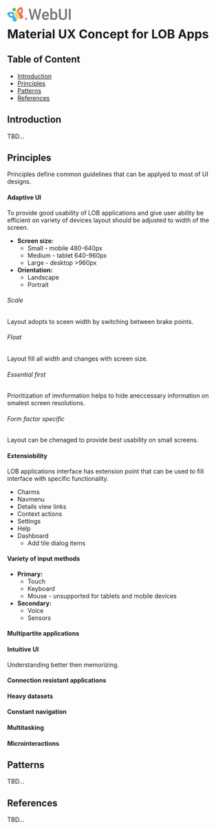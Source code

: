 # <img src="https://github.com/pip-webui/pip-webui-ux/blob/master/assets/Logo.png" alt="Pip.WebUI Logo" style="max-width:30%"> <br/> Material UX Concept for LOB Apps

## Table of Content

- [Introduction](#intro)
- [Principles](#principles)
- [Patterns](#patterns)
- [References](#references)

## <a name="intro"></a> Introduction

TBD...

## <a name="principles"></a> Principles
Principles define common guidelines that can be applyed to most of UI designs.

#### Adaptive UI
To provide good usability of LOB applications and give user ability be efficient on variety of devices layout should be adjusted to width of the screen. 

- **Screen size:**
    * Small -   mobile  480-640px
    * Medium -  tablet  640-960px
    * Large -   desktop >960px
- **Orientation:**
    * Landscape
    * Portrait

###### Scale

Layout adopts to sceen width by switching between brake points.

###### Float

Layout fill all width and changes with screen size.

###### Essential first

Prioritization of imnformation helps to hide aneccessary information on smalest screen resolutions.

###### Form factor specific

Layout can be chenaged to provide best usability on small screens.

#### Extensiobility
LOB applications interface has extension point that can be used to fill interface with specific functionality. 

- Charms
- Navmenu
- Details view links
- Context actions
- Settings
- Help
- Dashboard
    * Add tile dialog items

#### Variety of input methods
- **Primary:**
    * Touch
    * Keyboard
    * Mouse - unsupported for tablets and mobile devices
- **Secondary:**
    * Voice
    * Sensors

#### Multipartite applications

#### Intuitive UI
Understanding better then memorizing.

#### Connection resistant applications

#### Heavy datasets

#### Constant navigation

#### Multitasking

#### Microinteractions


## <a name="patterns"></a> Patterns

TBD...

## <a name="references"></a> References

TBD...
